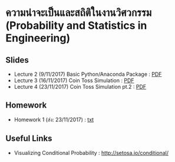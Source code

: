 # ความน่าจะเป็นและสถิติในงานวิศวกรรม (Probability and Statistics in Engineering)

## Slides
- Lecture 2 (9/11/2017) Basic Python/Anaconda Package : [PDF](/lecture2%20-%20intro%20to%20anaconda,%20spyder,%20numpy,%20python.pdf)
- Lecture 3 (16/11/2017) Coin Toss Simulation : [PDF](/lecture3%20-%20coin%20toss%20simulation.pdf)
- Lecture 4 (23/11/2017) Coin Toss Simulation pt.2 : [PDF](/lecture4%20-%20cointoss2.pdf)


## Homework
- Homework 1 (ส่ง: 23/11/2017) : [txt](/hw1.txt)

## Useful Links
- Visualizing Conditional Probability : http://setosa.io/conditional/
